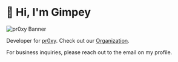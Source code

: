# 👋 Hi, I'm Gimpey

![pr0xy Banner](https://cdn.pr0xy.io/.github/banners/gimpey-github-banner-1800x200.png)

Developer for [pr0xy](https://pr0xy.io). Check out our [Organization](https://github.com/pr0xy-io).

For business inquiries, please reach out to the email on my profile.
